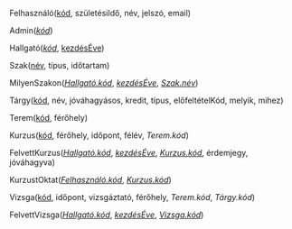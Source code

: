 Felhasználó(<u>kód</u>, születésiIdő, név, jelszó, email)

Admin(*<u>kód</u>*)

Hallgató(*<u>kód</u>*, <u>kezdésÉve</u>)

Szak(<u>név</u>, típus, időtartam)

MilyenSzakon(<u>*Hallgató.kód*</u>, *<u>kezdésÉve</u>*, <u>*Szak.név*</u>)

Tárgy(<u>kód</u>, név, jóváhagyásos, kredit, típus, előfeltételKód, melyik, mihez)

Terem(<u>kód</u>, férőhely)

Kurzus(<u>kód</u>, férőhely, időpont, félév, *Terem.kód*)

FelvettKurzus(*<u>Hallgató.kód</u>*, *<u>kezdésÉve</u>*, *<u>Kurzus.kód</u>*, érdemjegy, jóváhagyva)

KurzustOktat(<u>*Felhasználó.kód*</u>, <u>*Kurzus.kód*</u>)

Vizsga(<u>kód</u>, időpont, vizsgáztató, férőhely, *Terem.kód*, *Tárgy.kód*)

FelvettVizsga(*<u>Hallgató.kód</u>*, *<u>kezdésÉve</u>*, *<u>Vizsga.kód</u>*)

